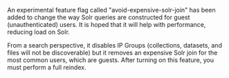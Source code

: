 An experimental feature flag called "avoid-expensive-solr-join" has been added to change the way Solr queries are constructed for guest (unauthenticated) users. It is hoped that it will help with performance, reducing load on Solr.

From a search perspective, it disables IP Groups (collections, datasets, and files will not be discoverable) but it removes an expensive Solr join for the most common users, which are guests. After turning on this feature, you must perform a full reindex.
